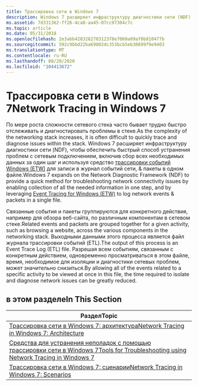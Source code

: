 ```yaml
---
title: Трассировка сети в Windows 7
description: Windows 7 расширяет инфраструктуру диагностики сети (NDF), чтобы обеспечить быстрый способ устранения проблем с сетевым подключением, включив сбор всех необходимых данных за один шаг и используя средство трассировки событий Windows (ETW) для записи пакетов событий сети в один файл.
ms.assetid: 7d331362-ff26-4ca0-aa45-07cc97304c7c
ms.topic: article
ms.date: 05/31/2018
ms.openlocfilehash: 2e3abb4283262703123f8e7060a09af0b810477b
ms.sourcegitcommit: 592c9bbd22ba69802dc353bcb5eb30699f9e9403
ms.translationtype: MT
ms.contentlocale: ru-RU
ms.lasthandoff: 08/20/2020
ms.locfileid: "104413672"
---
```

# <a name="network-tracing-in-windows-7"></a><span data-ttu-id="fc7d4-103">Трассировка сети в Windows 7</span><span class="sxs-lookup"><span data-stu-id="fc7d4-103">Network Tracing in Windows 7</span></span>

<span data-ttu-id="fc7d4-104">По мере роста сложности сетевого стека часто бывает трудно быстро отслеживать и диагностировать проблемы в стеке.</span><span class="sxs-lookup"><span data-stu-id="fc7d4-104">As the complexity of the networking stack increases, it is often difficult to quickly trace and diagnose issues within the stack.</span></span> <span data-ttu-id="fc7d4-105">Windows 7 расширяет инфраструктуру диагностики сети (NDF), чтобы обеспечить быстрый способ устранения проблем с сетевым подключением, включив сбор всех необходимых данных за один шаг и используя средство [трассировки событий Windows (ETW)](../etw/event-tracing-portal.md) для записи в журнал событий сети, & пакеты в одном файле.</span><span class="sxs-lookup"><span data-stu-id="fc7d4-105">Windows 7 expands on the Network Diagnostic Framework (NDF) to provide a quick method for troubleshooting network connectivity issues by enabling collection of all the needed information in one step, and by leveraging [Event Tracing for Windows (ETW)](../etw/event-tracing-portal.md) to log network events & packets in a single file.</span></span>

<span data-ttu-id="fc7d4-106">Связанные события и пакеты группируются для конкретного действия, например для обзора веб-сайта, по различным компонентам в сетевом стеке.</span><span class="sxs-lookup"><span data-stu-id="fc7d4-106">Related events and packets are grouped together for a given activity, such as browsing a website, across the various components in the networking stack.</span></span> <span data-ttu-id="fc7d4-107">Выходными данными этого процесса является файл журнала трассировки событий (ETL).</span><span class="sxs-lookup"><span data-stu-id="fc7d4-107">The output of this process is an Event Trace Log (ETL) file.</span></span> <span data-ttu-id="fc7d4-108">Разрешая всем событиям, связанным с конкретным действием, одновременно просматриваться в этом файле, время, необходимое для изоляции и диагностики сетевых проблем, может значительно снизиться.</span><span class="sxs-lookup"><span data-stu-id="fc7d4-108">By allowing all of the events related to a specific activity to be viewed at once in this file, the time required to isolate and diagnose network issues can be greatly reduced.</span></span>

## <a name="in-this-section"></a><span data-ttu-id="fc7d4-109">в этом разделе</span><span class="sxs-lookup"><span data-stu-id="fc7d4-109">In This Section</span></span>



| <span data-ttu-id="fc7d4-110">Раздел</span><span class="sxs-lookup"><span data-stu-id="fc7d4-110">Topic</span></span>                                                                                                                      |
|----------------------------------------------------------------------------------------------------------------------------|
| [<span data-ttu-id="fc7d4-111">Трассировка сети в Windows 7: архитектура</span><span class="sxs-lookup"><span data-stu-id="fc7d4-111">Network Tracing in Windows 7: Architecture</span></span>](network-tracing-in-windows-7-architecture.md)                                |
| [<span data-ttu-id="fc7d4-112">Средства для устранения неполадок с помощью трассировки сети в Windows 7</span><span class="sxs-lookup"><span data-stu-id="fc7d4-112">Tools for Troubleshooting using Network Tracing in Windows 7</span></span>](tools-for-troubleshooting-network-tracing-in-windows-7.md) |
| [<span data-ttu-id="fc7d4-113">Трассировка сети в Windows 7: сценарии</span><span class="sxs-lookup"><span data-stu-id="fc7d4-113">Network Tracing in Windows 7: Scenarios</span></span>](network-tracing-in-windows-7-scenarios.md)                                      |



 

 

 